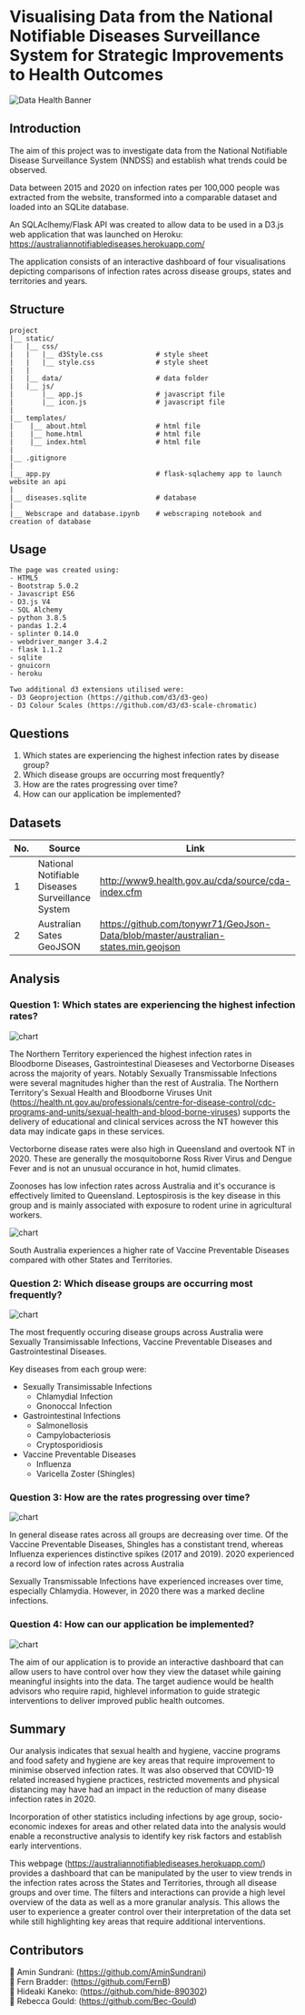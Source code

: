 # Visualising Data from the National Notifiable Diseases Surveillance System for Strategic Improvements to Health Outcomes

![Data Health Banner](images/Health-Data-Research-UK-750x500.png)


## Introduction

The aim of this project was to investigate data from the National Notifiable Disease Surveillance System (NNDSS) and establish 
what trends could be observed.

Data between 2015 and 2020 on infection rates per 100,000 people was extracted from the website, transformed into a comparable dataset and loaded into an SQLite database.

An SQLAclhemy/Flask API was created to allow data to be used in a D3.js web application that was launched on Heroku: https://australiannotifiablediseases.herokuapp.com/

The application consists of an interactive dashboard of four visualisations depicting comparisons of infection rates across disease groups, states and territories and years.



## Structure
```
project 
|__ static/                 
|   |__ css/                
|   |   |__ d3Style.css             # style sheet 
|   |   |__ style.css               # style sheet 
|   |   
|   |__ data/                       # data folder
|   |__ js/
|       |__ app.js                  # javascript file
|       |__ icon.js                 # javascript file
|
|__ templates/   
|    |__ about.html                 # html file
|    |__ home.html                  # html file
|    |__ index.html                 # html file
|
|__ .gitignore
|
|__ app.py                          # flask-sqlachemy app to launch website an api
|
|__ diseases.sqlite                 # database
|
|__ Webscrape and database.ipynb    # webscraping notebook and creation of database

```

## Usage

```
The page was created using:
- HTML5
- Bootstrap 5.0.2
- Javascript ES6
- D3.js V4
- SQL Alchemy
- python 3.8.5
- pandas 1.2.4
- splinter 0.14.0
- webdriver_manger 3.4.2
- flask 1.1.2
- sqlite
- gnuicorn
- heroku

Two additional d3 extensions utilised were:
- D3 Geoprojection (https://github.com/d3/d3-geo)
- D3 Colour Scales (https://github.com/d3/d3-scale-chromatic)

```

## Questions 

1. Which states are experiencing the highest infection rates by disease group?
2. Which disease groups are occurring most frequently?
3. How are the rates progressing over time?
4. How can our application be implemented? 


## Datasets 

|No.|Source|Link|
| -|-|-|
|1|National Notifiable Diseases Surveillance System |http://www9.health.gov.au/cda/source/cda-index.cfm|
|2|Australian Sates GeoJSON |https://github.com/tonywr71/GeoJson-Data/blob/master/australian-states.min.geojson|


## Analysis

### Question 1: Which states are experiencing the highest infection rates? 

![chart](images/pic5.png)

The Northern Territory experienced the highest infection rates in Bloodborne Diseases, Gastrointestinal Dieaseses and Vectorborne Diseases across the majority of years. 
Notably Sexually Transmissable Infections were several magnitudes higher than the rest of Australia. The Northern Territory's Sexual Health and Bloodborne Viruses Unit (https://health.nt.gov.au/professionals/centre-for-disease-control/cdc-programs-and-units/sexual-health-and-blood-borne-viruses)
supports the delivery of educational and clinical services across the NT however this data may indicate gaps in these services.

Vectorborne disease rates were also high in Queensland and overtook NT in 2020. These are generally the mosquitoborne Ross River Virus and Dengue Fever and is not an unusual occurance in hot, humid climates.

Zoonoses has low infection rates across Australia and it's occurance is effectively limited to Queensland. Leptospirosis is the key disease in this group and is mainly associated with exposure to rodent urine
in agricultural workers.

![chart](images/pic3.png)

South Australia experiences a higher rate of Vaccine Preventable Diseases compared with other States and Territories.


### Question 2: Which disease groups are occurring most frequently? 

![chart](images/pic2.png)

The most frequently occuring disease groups across Australia were Sexually Transimissable Infections, Vaccine Preventable Diseases and Gastrointestinal Diseases.

Key diseases from each group were:
- Sexually Transimissable Infections
	- Chlamydial Infection
	- Gnonoccal Infection
- Gastrointestinal Infections
	- Salmonellosis
	- Campylobacteriosis
	- Cryptosporidiosis
- Vaccine Preventable Diseases
	- Influenza
	- Varicella Zoster (Shingles)

### Question 3: How are the rates progressing over time? 

![chart](images/pic4.png)

In general disease rates across all groups are decreasing over time. Of the Vaccine Preventable Diseases, 
Shingles has a constistant trend, whereas Influenza experiences distinctive spikes (2017 and 2019). 2020 experienced a record low of infection rates across Australia

Sexually Transmissable Infections have experienced increases over time, especially Chlamydia. However, in 2020 there was a marked decline infections.


### Question 4: How can our application be implemented? 

![chart](images/pic1.png)

The aim of our application is to provide an interactive dashboard that can allow users to have control over how they view the dataset while gaining meaningful insights into the data.
The target audience would be health advisors who require rapid, highlevel information to guide strategic interventions to deliver improved public health outcomes.


## Summary

Our analysis indicates that sexual health and hygiene, vaccine programs and food safety and hygiene are key areas that require improvement to minimise observed infection rates.
It was also observed that COVID-19 related increased hygiene practices, restricted movements and physical distancing may have had an impact in the reduction of many disease infection rates in 2020.

Incorporation of other statistics including infections by age group, socio-economic indexes for areas and other related data into the analysis would enable a reconstructive analysis
to identify key risk factors and establish early interventions.
  
This webpage (https://australiannotifiablediseases.herokuapp.com/) provides a dashboard that can be manipulated by the user to view trends in the infection rates across the States and Territories, through all disease groups and over time.
The filters and interactions can provide a high level overview of the data as well as a more granular analysis. This allows the user to experience a greater control over their interpretation 
of the data set while still highlighting key areas that require additional interventions.



## Contributors

:small_blue_diamond: Amin Sundrani: (https://github.com/AminSundrani)  
:small_blue_diamond: Fern Bradder: (https://github.com/FernB)  
:small_blue_diamond: Hideaki Kaneko: (https://github.com/hide-890302)  
:small_blue_diamond: Rebecca Gould: (https://github.com/Bec-Gould)  
